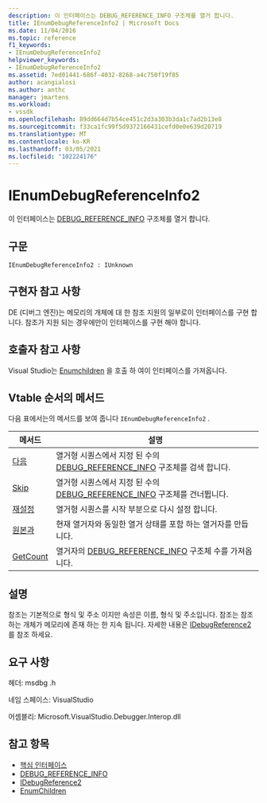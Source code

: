 ```yaml
---
description: 이 인터페이스는 DEBUG_REFERENCE_INFO 구조체를 열거 합니다.
title: IEnumDebugReferenceInfo2 | Microsoft Docs
ms.date: 11/04/2016
ms.topic: reference
f1_keywords:
- IEnumDebugReferenceInfo2
helpviewer_keywords:
- IEnumDebugReferenceInfo2
ms.assetid: 7ed01441-686f-4032-8268-a4c750f19f85
author: acangialosi
ms.author: anthc
manager: jmartens
ms.workload:
- vssdk
ms.openlocfilehash: 89dd664d7b54ce451c2d3a303b3da1c7ad2b13e8
ms.sourcegitcommit: f33ca1fc99f5d9372166431cefd0e0e639d20719
ms.translationtype: MT
ms.contentlocale: ko-KR
ms.lasthandoff: 03/05/2021
ms.locfileid: "102224176"
---
```

# <a name="ienumdebugreferenceinfo2"></a>IEnumDebugReferenceInfo2
이 인터페이스는 [DEBUG_REFERENCE_INFO](../../../extensibility/debugger/reference/debug-reference-info.md) 구조체를 열거 합니다.

## <a name="syntax"></a>구문

```
IEnumDebugReferenceInfo2 : IUnknown
```

## <a name="notes-for-implementers"></a>구현자 참고 사항
 DE (디버그 엔진)는 메모리의 개체에 대 한 참조 지원의 일부로이 인터페이스를 구현 합니다. 참조가 지원 되는 경우에만이 인터페이스를 구현 해야 합니다.

## <a name="notes-for-callers"></a>호출자 참고 사항
 Visual Studio는 [Enumchildren](../../../extensibility/debugger/reference/idebugreference2-enumchildren.md) 을 호출 하 여이 인터페이스를 가져옵니다.

## <a name="methods-in-vtable-order"></a>Vtable 순서의 메서드
 다음 표에서는의 메서드를 보여 줍니다 `IEnumDebugReferenceInfo2` .

|메서드|설명|
|------------|-----------------|
|[다음](../../../extensibility/debugger/reference/ienumdebugreferenceinfo2-next.md)|열거형 시퀀스에서 지정 된 수의 [DEBUG_REFERENCE_INFO](../../../extensibility/debugger/reference/debug-reference-info.md) 구조체를 검색 합니다.|
|[Skip](../../../extensibility/debugger/reference/ienumdebugreferenceinfo2-skip.md)|열거형 시퀀스에서 지정 된 수의 [DEBUG_REFERENCE_INFO](../../../extensibility/debugger/reference/debug-reference-info.md) 구조체를 건너뜁니다.|
|[재설정](../../../extensibility/debugger/reference/ienumdebugreferenceinfo2-reset.md)|열거형 시퀀스를 시작 부분으로 다시 설정 합니다.|
|[원본과](../../../extensibility/debugger/reference/ienumdebugreferenceinfo2-clone.md)|현재 열거자와 동일한 열거 상태를 포함 하는 열거자를 만듭니다.|
|[GetCount](../../../extensibility/debugger/reference/ienumdebugreferenceinfo2-getcount.md)|열거자의 [DEBUG_REFERENCE_INFO](../../../extensibility/debugger/reference/debug-reference-info.md) 구조체 수를 가져옵니다.|

## <a name="remarks"></a>설명
 참조는 기본적으로 형식 및 주소 이지만 속성은 이름, 형식 및 주소입니다. 참조는 참조 하는 개체가 메모리에 존재 하는 한 지속 됩니다. 자세한 내용은 [IDebugReference2](../../../extensibility/debugger/reference/idebugreference2.md) 를 참조 하세요.

## <a name="requirements"></a>요구 사항
 헤더: msdbg .h

 네임 스페이스: VisualStudio

 어셈블리: Microsoft.VisualStudio.Debugger.Interop.dll

## <a name="see-also"></a>참고 항목
- [핵심 인터페이스](../../../extensibility/debugger/reference/core-interfaces.md)
- [DEBUG_REFERENCE_INFO](../../../extensibility/debugger/reference/debug-reference-info.md)
- [IDebugReference2](../../../extensibility/debugger/reference/idebugreference2.md)
- [EnumChildren](../../../extensibility/debugger/reference/idebugreference2-enumchildren.md)
